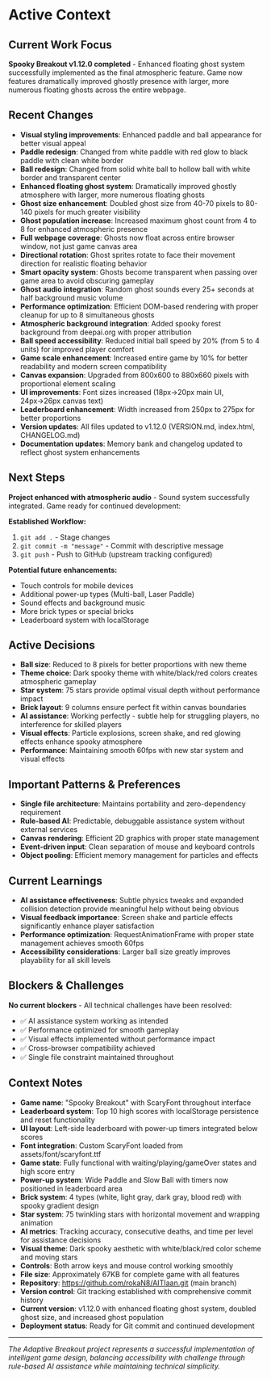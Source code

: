 # Active Context

## Current Work Focus
**Spooky Breakout v1.12.0 completed** - Enhanced floating ghost system successfully implemented as the final atmospheric feature. Game now features dramatically improved ghostly presence with larger, more numerous floating ghosts across the entire webpage.

## Recent Changes
- **Visual styling improvements**: Enhanced paddle and ball appearance for better visual appeal
- **Paddle redesign**: Changed from white paddle with red glow to black paddle with clean white border
- **Ball redesign**: Changed from solid white ball to hollow ball with white border and transparent center
- **Enhanced floating ghost system**: Dramatically improved ghostly atmosphere with larger, more numerous floating ghosts
- **Ghost size enhancement**: Doubled ghost size from 40-70 pixels to 80-140 pixels for much greater visibility
- **Ghost population increase**: Increased maximum ghost count from 4 to 8 for enhanced atmospheric presence
- **Full webpage coverage**: Ghosts now float across entire browser window, not just game canvas area
- **Directional rotation**: Ghost sprites rotate to face their movement direction for realistic floating behavior
- **Smart opacity system**: Ghosts become transparent when passing over game area to avoid obscuring gameplay
- **Ghost audio integration**: Random ghost sounds every 25+ seconds at half background music volume
- **Performance optimization**: Efficient DOM-based rendering with proper cleanup for up to 8 simultaneous ghosts
- **Atmospheric background integration**: Added spooky forest background from deepai.org with proper attribution
- **Ball speed accessibility**: Reduced initial ball speed by 20% (from 5 to 4 units) for improved player comfort
- **Game scale enhancement**: Increased entire game by 10% for better readability and modern screen compatibility
- **Canvas expansion**: Upgraded from 800x600 to 880x660 pixels with proportional element scaling
- **UI improvements**: Font sizes increased (18px→20px main UI, 24px→26px canvas text)
- **Leaderboard enhancement**: Width increased from 250px to 275px for better proportions
- **Version updates**: All files updated to v1.12.0 (VERSION.md, index.html, CHANGELOG.md)
- **Documentation updates**: Memory bank and changelog updated to reflect ghost system enhancements

## Next Steps
**Project enhanced with atmospheric audio** - Sound system successfully integrated. Game ready for continued development:

**Established Workflow:**
1. `git add .` - Stage changes
2. `git commit -m "message"` - Commit with descriptive message
3. `git push` - Push to GitHub (upstream tracking configured)

**Potential future enhancements:**
- Touch controls for mobile devices
- Additional power-up types (Multi-ball, Laser Paddle)
- Sound effects and background music
- More brick types or special bricks
- Leaderboard system with localStorage

## Active Decisions
- **Ball size**: Reduced to 8 pixels for better proportions with new theme
- **Theme choice**: Dark spooky theme with white/black/red colors creates atmospheric gameplay
- **Star system**: 75 stars provide optimal visual depth without performance impact
- **Brick layout**: 9 columns ensure perfect fit within canvas boundaries
- **AI assistance**: Working perfectly - subtle help for struggling players, no interference for skilled players
- **Visual effects**: Particle explosions, screen shake, and red glowing effects enhance spooky atmosphere
- **Performance**: Maintaining smooth 60fps with new star system and visual effects

## Important Patterns & Preferences
- **Single file architecture**: Maintains portability and zero-dependency requirement
- **Rule-based AI**: Predictable, debuggable assistance system without external services
- **Canvas rendering**: Efficient 2D graphics with proper state management
- **Event-driven input**: Clean separation of mouse and keyboard controls
- **Object pooling**: Efficient memory management for particles and effects

## Current Learnings
- **AI assistance effectiveness**: Subtle physics tweaks and expanded collision detection provide meaningful help without being obvious
- **Visual feedback importance**: Screen shake and particle effects significantly enhance player satisfaction
- **Performance optimization**: RequestAnimationFrame with proper state management achieves smooth 60fps
- **Accessibility considerations**: Larger ball size greatly improves playability for all skill levels

## Blockers & Challenges
**No current blockers** - All technical challenges have been resolved:
- ✅ AI assistance system working as intended
- ✅ Performance optimized for smooth gameplay
- ✅ Visual effects implemented without performance impact
- ✅ Cross-browser compatibility achieved
- ✅ Single file constraint maintained throughout

## Context Notes
- **Game name**: "Spooky Breakout" with ScaryFont throughout interface
- **Leaderboard system**: Top 10 high scores with localStorage persistence and reset functionality
- **UI layout**: Left-side leaderboard with power-up timers integrated below scores
- **Font integration**: Custom ScaryFont loaded from assets/font/scaryfont.ttf
- **Game state**: Fully functional with waiting/playing/gameOver states and high score entry
- **Power-up system**: Wide Paddle and Slow Ball with timers now positioned in leaderboard area
- **Brick system**: 4 types (white, light gray, dark gray, blood red) with spooky gradient design
- **Star system**: 75 twinkling stars with horizontal movement and wrapping animation
- **AI metrics**: Tracking accuracy, consecutive deaths, and time per level for assistance decisions
- **Visual theme**: Dark spooky aesthetic with white/black/red color scheme and moving stars
- **Controls**: Both arrow keys and mouse control working smoothly
- **File size**: Approximately 67KB for complete game with all features
- **Repository**: https://github.com/rokaN8/AITIaan.git (main branch)
- **Version control**: Git tracking established with comprehensive commit history
- **Current version**: v1.12.0 with enhanced floating ghost system, doubled ghost size, and increased ghost population
- **Deployment status**: Ready for Git commit and continued development

---
*The Adaptive Breakout project represents a successful implementation of intelligent game design, balancing accessibility with challenge through rule-based AI assistance while maintaining technical simplicity.*
